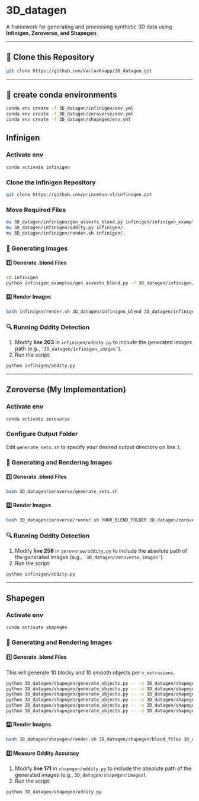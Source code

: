 # 3D_datagen

A framework for generating and processing synthetic 3D data using **Infinigen, Zeroverse, and Shapegen**.

---

## 🚀 Clone this Repository
```bash
git clone https://github.com/VaclavKnapp/3D_datagen.git
```

---

## 🐍 create conda environments
```bash
conda env create -f 3D_datagen/infinigen/env.yml
conda env create -f 3D_datagen/zeroverse/env.yml
conda env create -f 3D_datagen/shapegen/env.yml
```

## Infinigen

### Activate env
```bash
conda activate infinigen
```

### Clone the Infinigen Repository
```bash
git clone https://github.com/princeton-vl/infinigen.git
```

### Move Required Files
```bash
mv 3D_datagen/infinigen/gen_assests_blend.py infinigen/infinigen_examples
mv 3D_datagen/infinigen/oddity.py infinigen/.
mv 3D_datagen/infinigen/render.sh infinigen/.
```

### 📸 Generating Images

#### 1️⃣ Generate .blend Files
```bash
cd infinigen
python infinigen_examples/gen_assests_blend.py -f 3D_datagen/infinigen/factories.txt -o 3D_datagen/infinigen_blend -n 10 --texture_folder 3D_datagen/textures
```

#### 2️⃣ Render Images
```bash
bash infinigen/render.sh 3D_datagen/infinigen_blend 3D_datagen/infinigen_images 3D_datagen/backgrounds
```

### 🔍 Running Oddity Detection
1. Modify **line 203** in `infinigen/oddity.py` to include the generated images path (e.g., `'3D_datagen/infinigen_images'`).
2. Run the script:
```bash
python infinigen/oddity.py
```

---

## Zeroverse (My Implementation)

### Activate env
```bash
conda activate zeroverse
```

### Configure Output Folder
Edit `generate_sets.sh` to specify your desired output directory on line `3`.

### 📸 Generating and Rendering Images
#### 1️⃣ Generate .blend Files
```bash
bash 3D_datagen/zeroverse/generate_sets.sh
```

#### 2️⃣ Render Images
```bash
bash 3D_datagen/zeroverse/render.sh YOUR_BLEND_FOLDER 3D_datagen/zeroverse_images 3D_datagen/backgrounds
```

### 🔍 Running Oddity Detection
1. Modify **line 258** in `zeroverse/oddity.py` to include the absolute path of the generated images (e.g., `'3D_datagen/zeroverse_images'`).
2. Run the script:
```bash
python infinigen/oddity.py
```

---

## Shapegen

### Activate env
```bash
conda activate shapegen
```

### 📸 Generating and Rendering Images

#### 1️⃣ Generate .blend Files
This will generate 10 blocky and 10 smooth objects per `n_extrusions`.
```bash
python 3D_datagen/shapegen/generate_objects.py -- -o 3D_datagen/shapegen/blend_files -n_extrusions 3
python 3D_datagen/shapegen/generate_objects.py -- -o 3D_datagen/shapegen/blend_files -n_extrusions 4
python 3D_datagen/shapegen/generate_objects.py -- -o 3D_datagen/shapegen/blend_files -n_extrusions 5
python 3D_datagen/shapegen/generate_objects.py -- -o 3D_datagen/shapegen/blend_files -n_extrusions 6
python 3D_datagen/shapegen/generate_objects.py -- -o 3D_datagen/shapegen/blend_files -n_extrusions 7
python 3D_datagen/shapegen/generate_objects.py -- -o 3D_datagen/shapegen/blend_files -n_extrusions 8
```

#### 2️⃣ Render Images
```bash
bash 3D_datagen/shapegen/render.sh 3D_datagen/shapegen/blend_files 3D_datagen/shapegen/images 3D_datagen/backgrounds
```

#### 3️⃣ Measure Oddity Accuracy
1. Modify **line 171** in `shapegen/oddity.py` to include the absolute path of the generated images (e.g., `3D_datagen/shapegen/images`).
2. Run the script:
```bash
python 3D_datagen/shapegen/oddity.py
```



